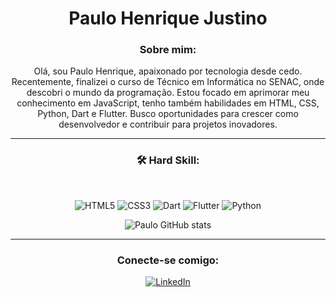 

<div align='center'>

# Paulo Henrique Justino

### Sobre mim:


Olá, sou Paulo Henrique, apaixonado por tecnologia desde cedo. Recentemente, finalizei o curso de Técnico em Informática no SENAC, onde descobri o mundo da programação. Estou focado em aprimorar meu conhecimento em JavaScript, tenho também habilidades em HTML, CSS, Python, Dart e Flutter. Busco oportunidades para crescer como desenvolvedor e contribuir para projetos inovadores.

--- 

### 🛠 Hard Skill:

<div style='display: inline_block'><br>

![HTML5](https://img.shields.io/badge/html5-%23E34F26.svg?style=for-the-badge&logo=html5&logoColor=white) ![CSS3](https://img.shields.io/badge/css3-%231572B6.svg?style=for-the-badge&logo=css3&logoColor=white) ![Dart](https://img.shields.io/badge/dart-%230175C2.svg?style=for-the-badge&logo=dart&logoColor=white) ![Flutter](https://img.shields.io/badge/Flutter-%2302569B.svg?style=for-the-badge&logo=Flutter&logoColor=white) ![Python](https://img.shields.io/badge/python-3670A0?style=for-the-badge&logo=python&logoColor=ffdd54)
</div>

![Paulo GitHub stats](https://github-readme-stats.vercel.app/api?username=paulohenriquejustino&show_icons=true&theme=transparent)

---
### Conecte-se comigo:

[![LinkedIn](https://img.shields.io/badge/LinkedIn-000?style=for-the-badge&logo=linkedin&logoColor=0E76A8)](https://www.linkedin.com/in/paulo-henrique-de-paiva-barbosa-justino-375204256/)




